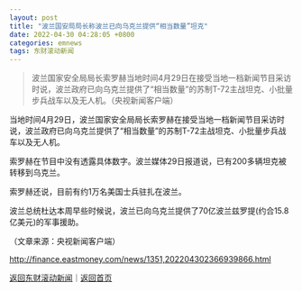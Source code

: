 ```yaml
---
layout: post
title: "波兰国安局局长称波兰已向乌克兰提供“相当数量”坦克"
date: 2022-04-30 04:28:05 +0800
categories: emnews
tags: 东财滚动新闻
---
```

> 波兰国家安全局局长索罗赫当地时间4月29日在接受当地一档新闻节目采访时说，波兰政府已向乌克兰提供了“相当数量”的苏制T-72主战坦克、小批量步兵战车以及无人机。（央视新闻客户端）

<p>当地时间4月29日，波兰国家安全局局长索罗赫在接受当地一档新闻节目采访时说，波兰政府已向乌克兰提供了“相当数量”的苏制T-72主战坦克、小批量步兵战车以及无人机。</p>
 <p>索罗赫在节目中没有透露具体数字。波兰媒体29日报道说，已有200多辆坦克被转移到乌克兰。</p>
 <p>索罗赫还说，目前有约1万名美国士兵驻扎在波兰。</p>
 <p>波兰总统杜达本周早些时候说，波兰已向乌克兰提供了70亿波兰兹罗提(约合15.8亿美元)的军事援助。</p><p class="em_media">（文章来源：央视新闻客户端）</p>

<http://finance.eastmoney.com/news/1351,202204302366939866.html>

[返回东财滚动新闻](//finews.withounder.com/emnews/)｜[返回首页](//finews.withounder.com/)